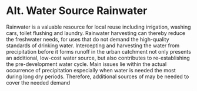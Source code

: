 # Alt. Water Source Rainwater
Rainwater is a valuable resource for local reuse including irrigation, washing cars, toilet flushing and laundry. Rainwater harvesting can thereby reduce the freshwater needs, for uses that do not demand the high-quality standards of drinking water. Intercepting and harvesting the water from precipitation before it forms runoff in the urban catchment not only presents an additional, low-cost water source, but also contributes to re-establishing the pre-development water cycle. Main issues lie within the actual occurrence of precipitation especially when water is needed the most during long dry periods. Therefore, additional sources of may be needed to cover the needed demand
